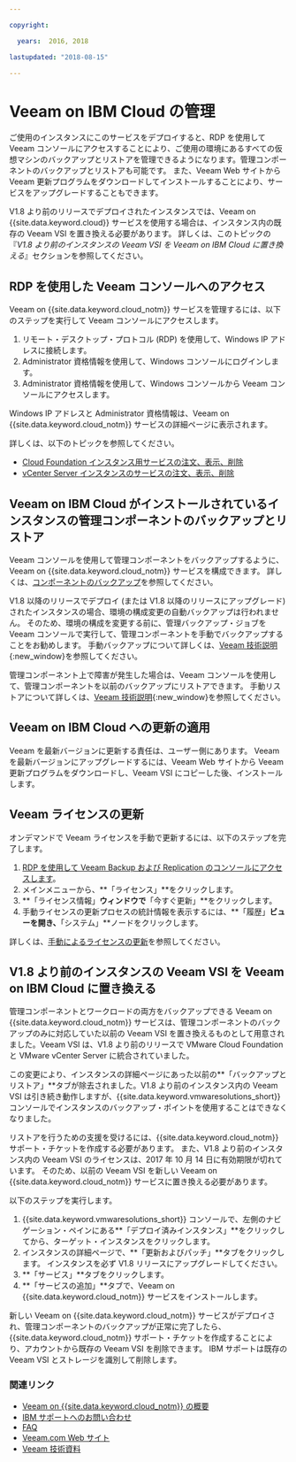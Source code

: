 ```yaml
---

copyright:

  years:  2016, 2018

lastupdated: "2018-08-15"

---
```


# Veeam on IBM Cloud の管理

ご使用のインスタンスにこのサービスをデプロイすると、RDP を使用して Veeam コンソールにアクセスすることにより、ご使用の環境にあるすべての仮想マシンのバックアップとリストアを管理できるようになります。管理コンポーネントのバックアップとリストアも可能です。 また、Veeam Web サイトから Veeam 更新プログラムをダウンロードしてインストールすることにより、サービスをアップグレードすることもできます。

V1.8 より前のリリースでデプロイされたインスタンスでは、Veeam on {{site.data.keyword.cloud}} サービスを使用する場合は、インスタンス内の既存の Veeam VSI を置き換える必要があります。 詳しくは、このトピックの『_V1.8 より前のインスタンスの Veeam VSI を Veeam on IBM Cloud に置き換える_』セクションを参照してください。

## RDP を使用した Veeam コンソールへのアクセス

Veeam on {{site.data.keyword.cloud_notm}} サービスを管理するには、以下のステップを実行して Veeam コンソールにアクセスします。
1. リモート・デスクトップ・プロトコル (RDP) を使用して、Windows IP アドレスに接続します。
2. Administrator 資格情報を使用して、Windows コンソールにログインします。
3. Administrator 資格情報を使用して、Windows コンソールから Veeam コンソールにアクセスします。

Windows IP アドレスと Administrator 資格情報は、Veeam on {{site.data.keyword.cloud_notm}} サービスの詳細ページに表示されます。

詳しくは、以下のトピックを参照してください。
* [Cloud Foundation インスタンス用サービスの注文、表示、削除](../sddc/sd_addingremovingservices.html)
* [vCenter Server インスタンスのサービスの注文、表示、削除](../vcenter/vc_addingremovingservices.html)

## Veeam on IBM Cloud がインストールされているインスタンスの管理コンポーネントのバックアップとリストア

Veeam コンソールを使用して管理コンポーネントをバックアップするように、Veeam on {{site.data.keyword.cloud_notm}} サービスを構成できます。 詳しくは、[コンポーネントのバックアップ](../archiref/solution/solution_backingup.html)を参照してください。

V1.8 以降のリリースでデプロイ (または V1.8 以降のリリースにアップグレード) されたインスタンスの場合、環境の構成変更の自動バックアップは行われません。 そのため、環境の構成を変更する前に、管理バックアップ・ジョブを Veeam コンソールで実行して、管理コンポーネントを手動でバックアップすることをお勧めします。 手動バックアップについて詳しくは、[Veeam 技術説明](https://helpcenter.veeam.com/backup/vsphere/scheduing_manual.html){:new_window}を参照してください。

管理コンポーネント上で障害が発生した場合は、Veeam コンソールを使用して、管理コンポーネントを以前のバックアップにリストアできます。 手動リストアについて詳しくは、[Veeam 技術説明]( https://helpcenter.veeam.com/backup/vsphere/performing_full_recovery.html){:new_window}を参照してください。

## Veeam on IBM Cloud への更新の適用

Veeam を最新バージョンに更新する責任は、ユーザー側にあります。 Veeam を最新バージョンにアップグレードするには、Veeam Web サイトから Veeam 更新プログラムをダウンロードし、Veeam VSI にコピーした後、インストールします。

## Veeam ライセンスの更新

オンデマンドで Veeam ライセンスを手動で更新するには、以下のステップを完了します。
1. [RDP を使用して Veeam Backup および Replication のコンソールにアクセスします](../services/managingveeam.html#accessing-the-veeam-console-by-using-rdp)。
2. メインメニューから、**「ライセンス」**をクリックします。
3. **「ライセンス情報」**ウィンドウで**「今すぐ更新」**をクリックします。
4. 手動ライセンスの更新プロセスの統計情報を表示するには、**「履歴」**ビューを開き、**「システム」**ノードをクリックします。

詳しくは、[手動によるライセンスの更新](https://helpcenter.veeam.com/docs/backup/vsphere/license_update_manual.html?ver=95)を参照してください。

## V1.8 より前のインスタンスの Veeam VSI を Veeam on IBM Cloud に置き換える

管理コンポーネントとワークロードの両方をバックアップできる Veeam on {{site.data.keyword.cloud_notm}} サービスは、管理コンポーネントのバックアップのみに対応していた以前の Veeam VSI を置き換えるものとして用意されました。Veeam VSI は、V1.8 より前のリリースで VMware Cloud Foundation と VMware vCenter Server に統合されていました。

この変更により、インスタンスの詳細ページにあった以前の**「バックアップとリストア」**タブが除去されました。V1.8 より前のインスタンス内の Veeam VSI は引き続き動作しますが、{{site.data.keyword.vmwaresolutions_short}} コンソールでインスタンスのバックアップ・ポイントを使用することはできなくなりました。

リストアを行うための支援を受けるには、{{site.data.keyword.cloud_notm}} サポート・チケットを作成する必要があります。 また、V1.8 より前のインスタンス内の Veeam VSI のライセンスは、2017 年 10 月 14 日に有効期限が切れています。 そのため、以前の Veeam VSI を新しい Veeam on {{site.data.keyword.cloud_notm}} サービスに置き換える必要があります。

以下のステップを実行します。
1. {{site.data.keyword.vmwaresolutions_short}} コンソールで、左側のナビゲーション・ペインにある**「デプロイ済みインスタンス」**をクリックしてから、ターゲット・インスタンスをクリックします。
2. インスタンスの詳細ページで、**「更新およびパッチ」**タブをクリックします。 インスタンスを必ず V1.8 リリースにアップグレードしてください。
3. **「サービス」**タブをクリックします。
4. **「サービスの追加」**タブで、Veeam on {{site.data.keyword.cloud_notm}} サービスをインストールします。

新しい Veeam on {{site.data.keyword.cloud_notm}} サービスがデプロイされ、管理コンポーネントのバックアップが正常に完了したら、{{site.data.keyword.cloud_notm}} サポート・チケットを作成することにより、アカウントから既存の Veeam VSI を削除できます。 IBM サポートは既存の Veeam VSI とストレージを識別して削除します。

### 関連リンク

* [Veeam on {{site.data.keyword.cloud_notm}} の概要](veeam_considerations.html)
* [IBM サポートへのお問い合わせ](../vmonic/trbl_support.html)
* [FAQ](../vmonic/faq.html)
* [Veeam.com Web サイト](https://www.veeam.com/)
* [Veeam 技術資料](https://www.veeam.com/documentation-guides-datasheets.html)
